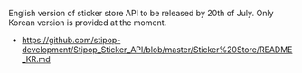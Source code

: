 English version of sticker store API to be released by 20th of July. Only Korean version is provided at the moment.
- https://github.com/stipop-development/Stipop_Sticker_API/blob/master/Sticker%20Store/README_KR.md
